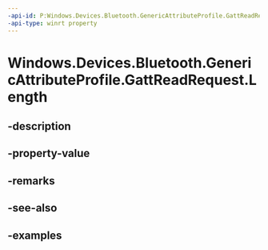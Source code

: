 ```yaml
---
-api-id: P:Windows.Devices.Bluetooth.GenericAttributeProfile.GattReadRequest.Length
-api-type: winrt property
---
```


<!-- Property syntax.
public uint Length { get; }
-->

# Windows.Devices.Bluetooth.GenericAttributeProfile.GattReadRequest.Length

## -description

## -property-value

## -remarks

## -see-also

## -examples

